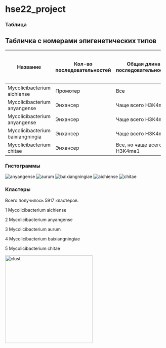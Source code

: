 # hse22_project

### Таблица

## Табличка с номерами эпигенетических типов
| Название | Кол-во последовательностей | Общая длина последовательностей | Кол-во аннотированных генов | Их доля | Кол-во участков с ZH-score > 500 | Их длина | 
| ------------- | ------------- | ------------- | ------------- |----------- | --------- | ------- |
| Mycolicibacterium aichiense | Промотер | Все | 5724 | | | |
| Mycolicibacterium anyangense | Энхансер | Чаще всего H3K4me1 | 5425 | | | |
| Mycolicibacterium anyangense | Энхансер | Чаще всего H3K4me1 | 5425 | | | |
| Mycolicibacterium baixiangningia | Энхансер | Чаще всего H3K4me1 | 5902 | | | |
| Mycolicibacterium chitae | Энхансер | Все, но чаще всего H3K4me1 | 5229| | | | |


### Гистограммы
![anyangense](https://user-images.githubusercontent.com/71277325/173684860-926ee6fc-059e-4f62-975b-b386ab54ca5f.png)
![aurum](https://user-images.githubusercontent.com/71277325/173684867-ec48927a-8ccc-440f-b8ac-5a85c82bed29.png)
![baixiangningiae](https://user-images.githubusercontent.com/71277325/173684869-16b62bec-98de-4454-92f0-0a2bbff8c170.png)
![aichiense](https://user-images.githubusercontent.com/71277325/173684872-a09c3718-9ccb-4516-ba12-369fda9bb534.png)
![chitae](https://user-images.githubusercontent.com/71277325/173684875-7156e6e9-4c19-4005-9623-2a6fe73f387b.png)


### Кластеры

Всего получилось 5917 кластеров.

1 Mycolicibacterium aichiense

2 Mycolicibacterium anyangense

3 Mycolicibacterium aurum

4 Mycolicibacterium baixiangningiae

5 Mycolicibacterium chitae


<img width="283" alt="clust" src="https://user-images.githubusercontent.com/71277325/173686084-c4888898-32eb-4176-ad3f-7b46c42742f4.PNG">
